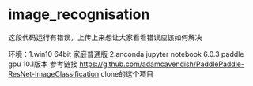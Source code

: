 # image_recognisation
这段代码运行有错误，上传上来想让大家看看错误应该如何解决

环境：1.win10 64bit 家庭普通版
      2.anconda jupyter notebook 6.0.3
      paddle gpu 10.1版本
      参考链接  https://github.com/adamcavendish/PaddlePaddle-ResNet-ImageClassification
      clone的这个项目
